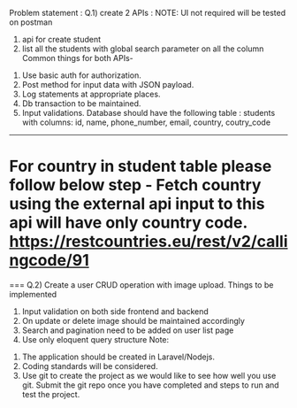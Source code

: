 Problem statement : 
Q.1) create 2 APIs :
NOTE: UI not required will be tested on postman
1. api for create student
2. list all the students with global search parameter on all the column
Common things for both APIs-
1) Use basic auth for authorization.
2) Post method for input data with JSON payload.
3) Log statements at appropriate places.
4) Db transaction to be maintained.
5) Input validations.
Database should have the following table :
students with columns: id, name, phone_number, email, country, coutry_code
--------------------------------------------------------------------------
For country in student table please follow below step -
Fetch country using the external api
input to this api will have only country code.
https://restcountries.eu/rest/v2/callingcode/91
========================================================================
===
Q.2) Create a user CRUD operation with image upload.
Things to be implemented
1) Input validation on both side frontend and backend
2) On update or delete image should be maintained accordingly
3) Search and pagination need to be added on user list page
4) Use only eloquent query structure
Note:
1. The application should be created in Laravel/Nodejs.
2. Coding standards will be considered.
3. Use git to create the project as we would like to see how well you use git. Submit the git
repo once you have completed and steps to run and test the project.